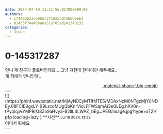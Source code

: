 ```yaml
---
date: 2024-07-19 13:52:56.824000+09:00
authors:
  - c74492b23ce90dc3fa02abd75b6b6eb4
  - 01435f74a49ba8a519705ad242348232
categories:
  - Jisun
---
```


# 0-145317287

<div class="post-container" markdown="1">
<div class="content-container md-sidebar__scrollwrap" markdown="1">

언니 제 친구가 플로버인데요....그냥 걔한테 한마디만 해주세요..<br>걔 최애가 언니인뎅..

</div>
</div>

<div style="text-align: right;" markdown="1">
<a href="https://weverse.io/fromis9/fanpost/0-145317287" style="text-align: right;">:material-share:{.big-emoji}</a>
</div>
---

<div class="comments-container md-sidebar__scrollwrap" markdown="1">
<div class="comment" markdown="1">
<div class='id-container' markdown="1">
![](https://phinf.wevpstatic.net/MjAyNDEyMTlfMTE5/MDAxNzM0NTgzMjY0NDEy.08FClE9gxLY-99LscoMUgQbKnrVicLFFWSqmAi3eGLEg.hXV0n-tPyoIqjwYMPRrQ8Zn9aHvy3-B2llL4LWAZ_bEg.JPEG/image.jpg?type=s72){ pfp loading=lazy }
**<span class="artist">지선</span>** <small>Jul 19 2024, 13:53</small><br>
</div>
<div class='comment-body' markdown="1">
어디서 뭐해요
</div>
</div>
</div>
---
